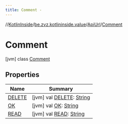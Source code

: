 ```yaml
---
title: Comment -
---
```

//[KotlinInside](../../../index.md)/[be.zvz.kotlininside.value](../../index.md)/[ApiUrl](../index.md)/[Comment](index.md)



# Comment  
 [jvm] class [Comment](index.md)   


## Properties  
  
|  Name|  Summary| 
|---|---|
| <a name="be.zvz.kotlininside.value/ApiUrl.Comment/DELETE/#/PointingToDeclaration/"></a>[DELETE](-d-e-l-e-t-e.md)| <a name="be.zvz.kotlininside.value/ApiUrl.Comment/DELETE/#/PointingToDeclaration/"></a> [jvm] val [DELETE](-d-e-l-e-t-e.md): [String](https://docs.oracle.com/javase/7/docs/api/java/lang/String.html)   <br>
| <a name="be.zvz.kotlininside.value/ApiUrl.Comment/OK/#/PointingToDeclaration/"></a>[OK](-o-k.md)| <a name="be.zvz.kotlininside.value/ApiUrl.Comment/OK/#/PointingToDeclaration/"></a> [jvm] val [OK](-o-k.md): [String](https://docs.oracle.com/javase/7/docs/api/java/lang/String.html)   <br>
| <a name="be.zvz.kotlininside.value/ApiUrl.Comment/READ/#/PointingToDeclaration/"></a>[READ](-r-e-a-d.md)| <a name="be.zvz.kotlininside.value/ApiUrl.Comment/READ/#/PointingToDeclaration/"></a> [jvm] val [READ](-r-e-a-d.md): [String](https://docs.oracle.com/javase/7/docs/api/java/lang/String.html)   <br>

